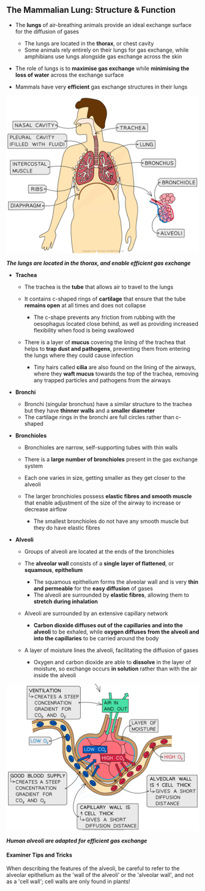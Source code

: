 ## The Mammalian Lung: Structure & Function

* The **lungs** of air-breathing animals provide an ideal exchange surface for the diffusion of gases

  + The lungs are located in the **thorax**, or chest cavity
  + Some animals rely entirely on their lungs for gas exchange, while amphibians use lungs alongside gas exchange across the skin
* The role of lungs is to **maximise gas exchange** while **minimising the loss of water** across the exchange surface
* Mammals have very **efficient** gas exchange structures in their lungs

![The Human Thorax](The-Human-Thorax.png)

***The lungs are located in the thorax, and enable efficient gas exchange***

* **Trachea**

  + The trachea is the **tube** that allows air to travel to the lungs
  + It contains c-shaped rings of **cartilage** that ensure that the tube **remains open** at all times and does not collapse

    - The c-shape prevents any friction from rubbing with the oesophagus located close behind, as well as providing increased flexibility when food is being swallowed
  + There is a layer of **mucus** covering the lining of the trachea that helps to **trap dust and pathogens**, preventing them from entering the lungs where they could cause infection

    - Tiny hairs called **cilia** are also found on the lining of the airways, where they **waft mucus** towards the top of the trachea, removing any trapped particles and pathogens from the airways
* **Bronchi**

  + Bronchi (singular bronchus) have a similar structure to the trachea but they have **thinner walls** and a **smaller diameter**
  + The cartilage rings in the bronchi are full circles rather than c-shaped
* **Bronchioles**

  + Bronchioles are narrow, self-supporting tubes with thin walls
  + There is a **large number of bronchioles** present in the gas exchange system
  + Each one varies in size, getting smaller as they get closer to the alveoli
  + The larger bronchioles possess **elastic fibres and smooth muscle** that enable adjustment of the size of the airway to increase or decrease airflow

    - The smallest bronchioles do not have any smooth muscle but they do have elastic fibres
* **Alveoli**

  + Groups of alveoli are located at the ends of the bronchioles
  + The **alveolar wall** consists of a **single layer of flattened**, or **squamous**, **epithelium**

    - The squamous epithelium forms the alveolar wall and is very **thin and permeable** for the **easy diffusion** of gases
    - The alveoli are surrounded by **elastic fibres**, allowing them to **stretch during inhalation**
  + Alveoli are surrounded by an extensive capillary network

    - **Carbon dioxide diffuses out of the capillaries and into the alveoli** to be exhaled, while **oxygen diffuses from the alveoli and into the capillaries** to be carried around the body
  + A layer of moisture lines the alveoli, facilitating the diffusion of gases

    - Oxygen and carbon dioxide are able to **dissolve** in the layer of moisture, so exchange occurs **in solution** rather than with the air inside the alveoli

![Adaptations of the alveolus 2_1](Adaptations-of-the-alveolus-2_1.png)

***Human alveoli are adapted for efficient gas exchange***

#### Examiner Tips and Tricks

When describing the features of the alveoli, be careful to refer to the alveolar epithelium as the 'wall of the alveoli' or the 'alveolar wall', and not as a 'cell wall'; cell walls are only found in plants!